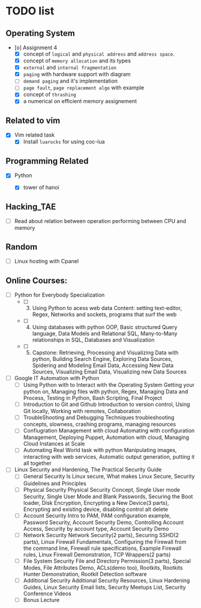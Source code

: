 # TODO list

## Operating System

- [o] Assignment 4
  - [x] concept of `logical` and `physical address` and `address space`.
  - [x] concept of `memory allocation` and its types
  - [x] `external` and `internal fragmentation`
  - [x] `paging` with hardware support with diagram
  - [ ] `demand paging` and it's implementation
  - [ ] `page fault`, `page replacement algo` with example
  - [x] concept of `thrashing`
  - [x] a numerical on efficient memory assignement

## Related to vim

- [x] Vim related task
  - [x] Install `luarocks` for using coc-lua

## Programming Related

- [x] Python
	- [x] tower of hanoi


## Hacking_TAE

- [ ] Read about relation between operation performing between CPU and memory


## Random
- [ ] Linux hosting with Cpanel

## Online Courses:

- [ ] Python for Everybody Specialization
	- [ ] 3. Using Python to acess web data
		Content: setting text-editor, Regex, Networks and sockets, programs that surf the web
	- [ ] 4. Using databases with python
		OOP, Basic structured Query language, Data Models and Relational SQL, Many-to-Many relationships in SQL, Databases and Visualization
	- [ ] 5. Capstone: Retrieving, Processing and Visualizing Data with python, Building Search Engine, Exploring Data Sources, Spidering and Modeling Email Data, Accessing New Data Sources, Visualizing Email Data, Visualizing new Data Sources

- [ ] Google IT Automation with Python
	- [ ] Using Python with to Interact with the Operating System
		Getting your python on, Managing files with python, Regex, Managing Data and Process, Testing in Python, Bash Scripting, Final Project
	- [ ] Introduction to Git and Github
		Introduction to version control, Using Git locally, Working with remotes, Collaboration
	- [ ] TroubleShooting and Debugging Techniques
		troubleshooting concepts, slowness, crashing programs, managing resources
	- [ ] Confiugration Management with cloud
		Automating with configuration Management, Deploying Puppet, Automation with cloud, Managing Cloud Instances at Scale
	- [ ] Automating Real World task with python
		Manipulating images, interacting with web services, Automatic output generation, putting it all together

- [ ] Linux Security and Hardening, The Practical Security Guide
	- [ ] General Security
		Is Linux secure, What makes Linux Secure, Security Guidelines and Principles
	- [ ] Physical Security
		Physical Security Concept, Single User mode Security, Single User Mode and Blank Passwords, Securing the Boot loader, Disk Encryption, Encrypting a New Device(3 parts), Encrypting and existing device, disabling control alt delete
	- [ ] Account Security
		Intro to PAM, PAM configuration example, Password Security, Account Security Demo, Controlling Account Access, Security by account type, Account Security Demo
	- [ ] Network Security
		Network Security(2 parts), Securing SSHD(2 parts), Linux Firewall Fundamentals, Configuring the Firewall from the command line, Firewall rule specifications, Example Firewall rules, Linux Firewall Demonstration, TCP Wrappers(2 parts)
	- [ ] File System Security
		File and Directory Permission(3 parts), Special Modes, File Attributes Demo, ACLs(demo too), Rootkits, Rootkits Hunter Demonstration, Rootkit Detection software
	- [ ] Additional Security
		Additional Security Resources, Linux Hardening Guides, Linux Security Email lists, Security Meetups List, Security Conference Videos
	- [ ] Bonus Lecture
